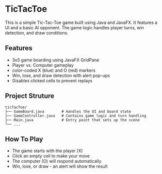 # TicTacToe

This is a simple Tic-Tac-Toe game built using Java and JavaFX. It features a UI and a basic AI opponent. The game logic handles player turns, win detection, and draw conditions. 

## Features
- 3x3 game boarding using JavaFX GridPane
- Player vs. Computer gameplay
- color-coded X (blue) and O (red) markers
- Win, lose, and draw detection with alert pop-ups
- Disables clicked cells to prevent replays

## Project Struture
```text
ticTacToe/
├── GameBoard.java        # Handles the UI and board state
├── GameController.java   # Contains game logic and turn handling
├── Main.java             # Entry point that sets up the scene
└── ...
```

## How To Play
- The game starts with the player (X)
- Click an empty cell to make your move
- The computer (O) will respond automatically
- Win, lose, or draw - an alert will show the result
